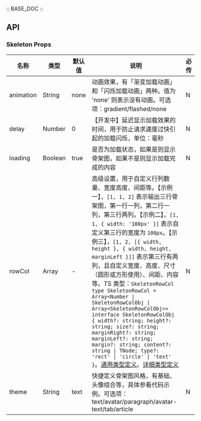 :: BASE_DOC ::

## API
### Skeleton Props

名称 | 类型 | 默认值 | 说明 | 必传
-- | -- | -- | -- | --
animation | String | none | 动画效果，有「渐变加载动画」和「闪烁加载动画」两种。值为 'none' 则表示没有动画。可选项：gradient/flashed/none | N
delay | Number | 0 | 【开发中】延迟显示加载效果的时间，用于防止请求速度过快引起的加载闪烁，单位：毫秒 | N
loading | Boolean | true | 是否为加载状态，如果是则显示骨架图，如果不是则显示加载完成的内容 | N
rowCol | Array | - | 高级设置，用于自定义行列数量、宽度高度、间距等。【示例一】，`[1, 1, 2]` 表示输出三行骨架图，第一行一列，第二行一列，第三行两列。【示例二】，`[1, 1, { width: '100px' }]` 表示自定义第三行的宽度为 `100px`。【示例三】，`[1, 2, [{ width, height }, { width, height, marginLeft }]]` 表示第三行有两列，且自定义宽度、高度、尺寸（圆形或方形使用）、间距、内容等。TS 类型：`SkeletonRowCol` `type SkeletonRowCol = Array<Number \| SkeletonRowColObj \| Array<SkeletonRowColObj>>` `interface SkeletonRowColObj { width?: string; height?: string; size?: string; marginRight?: string; marginLeft?: string; margin?: string; content?: string \| TNode; type?: 'rect' \| 'circle' \| 'text' }`。[通用类型定义](https://github.com/Tencent/tdesign-vue/blob/develop/src/common.ts)。[详细类型定义](https://github.com/Tencent/tdesign-vue/tree/develop/src/skeleton/type.ts) | N
theme | String | text | 快捷定义骨架图风格，有基础、头像组合等，具体参看代码示例。可选项：text/avatar/paragraph/avatar-text/tab/article | N
